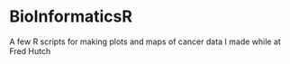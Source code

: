 # BioInformaticsR

A few R scripts for making plots and maps of cancer data I made while at Fred Hutch
